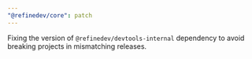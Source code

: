 ```yaml
---
"@refinedev/core": patch
---
```


Fixing the version of `@refinedev/devtools-internal` dependency to avoid breaking projects in mismatching releases.
